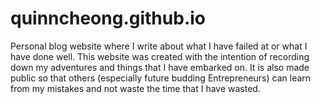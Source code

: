 # quinncheong.github.io
Personal blog website where I write about what I have failed at or what I have done well.
This website was created with the intention of recording down my adventures and things that I have
embarked on. It is also made public so that others (especially future budding Entrepreneurs) can
learn from my mistakes and not waste the time that I have wasted.
